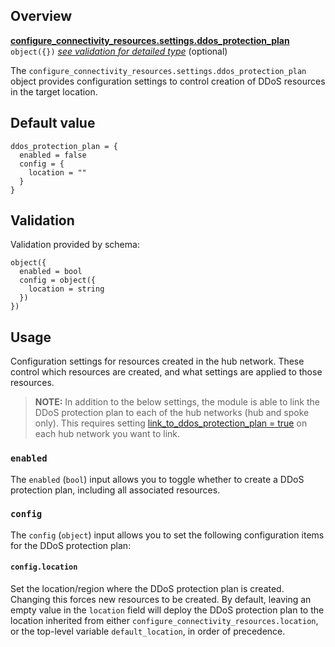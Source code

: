 <!-- markdownlint-disable first-line-h1 -->
## Overview

[**configure_connectivity_resources.settings.ddos_protection_plan**](#overview) `object({})` [*see validation for detailed type*](#Validation) (optional)

The `configure_connectivity_resources.settings.ddos_protection_plan` object provides configuration settings to control creation of DDoS resources in the target location.

## Default value

```hcl
ddos_protection_plan = {
  enabled = false
  config = {
    location = ""
  }
}
```

## Validation

Validation provided by schema:

```hcl
object({
  enabled = bool
  config = object({
    location = string
  })
})
```

## Usage

Configuration settings for resources created in the hub network.
These control which resources are created, and what settings are applied to those resources.

> **NOTE:**
> In addition to the below settings, the module is able to link the DDoS protection plan to each of the hub networks (hub and spoke only).
> This requires setting [link_to_ddos_protection_plan = true][wiki_hub_networks_link_to_ddos_protection_plan] on each hub network you want to link.

### `enabled`

The `enabled` (`bool`) input allows you to toggle whether to create a DDoS protection plan, including all associated resources.

### `config`

The `config` (`object`) input allows you to set the following configuration items for the DDoS protection plan:

#### `config.location`

Set the location/region where the DDoS protection plan is created.
Changing this forces new resources to be created.
By default, leaving an empty value in the `location` field will deploy the DDoS protection plan to the location inherited from either `configure_connectivity_resources.location`, or the top-level variable `default_location`, in order of precedence.

[//]: # "************************"
[//]: # "INSERT LINK LABELS BELOW"
[//]: # "************************"

[this_page]: # "Link for the current page."

[wiki_hub_networks_link_to_ddos_protection_plan]: %5BVariables%5D-configure_connectivity_resources.settings.hub_networks#configlinktoddosprotectionplan "Wiki - configure_connectivity_resources settings hub_networks config link_to_ddos_protection_plan"
